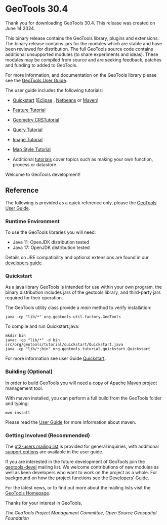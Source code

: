 # GeoTools 30.4

Thank you for downloading GeoTools 30.4. This release was created on June 14 2024.

This binary release contains the GeoTools library, plugins and extensions.
The binary release contains jars for the modules which are stable and have been
reviewed for distribution. The full GeoTools source code contains additional
unsupported modules (to share experiments and ideas). These modules may be compiled
from source and are seeking feedback, patches and funding to added to GeoTools.

For more information, and documentation on the GeoTools library please
see the [GeoTools User Guide](http://docs.geotools.org/maintenance/userguide/).

The user guide includes the following tutorials:

- [Quickstart](http://docs.geotools.org/maintenance/userguide/tutorial/quickstart/index.html)
  ([Eclipse](http://docs.geotools.org/maintenance/userguide/tutorial/quickstart/eclipse.html)
  ,
  [Netbeans](http://docs.geotools.org/maintenance/userguide/tutorial/quickstart/netbeans.html)
  or
  [Maven](http://docs.geotools.org/maintenance/userguide/tutorial/quickstart/maven.html))

- [Feature Tutorial](http://docs.geotools.org/maintenance/userguide/tutorial/feature/csv2shp.html)

- [Geometry CRSTutorial](http://docs.geotools.org/maintenance/userguide/tutorial/geometry/geometrycrs.html)

- [Query Tutorial](http://docs.geotools.org/maintenance/userguide/tutorial/filter/query.html)

- [Image Tutorial](http://docs.geotools.org/maintenance/userguide/tutorial/raster/image.html)

- [Map Style Tutorial](http://docs.geotools.org/maintenance/userguide/tutorial/map/style.html)

- Additional [tutorials](http://docs.geotools.org/maintenance/userguide/tutorial/index.html)
  cover topics such as making your own function, process or datastore.

Welcome to GeoTools development!

## Reference

The following is provided as a quick reference only, please the
[GeoTools User Guide](http://docs.geotools.org/maintenance/userguide/).

### Runtime Environment

To use the GeoTools libraries you will need:

- Java 11: OpenJDK distribution tested
- Java 17: OpenJDK distribution tested

Details on JRE compatibility and optional extensions are found in our
[developers guide](http://docs.geotools.org/maintenance/userguide/build/install/jdk.html).

### Quickstart

As a java library GeoTools is intended for use within your own program, the binary distribution
includes jars of the geotools library, and third-party jars required for their operation.

The GeoTools utility class provide a *main* method to verify installation:

``` shell
java -cp "lib/*" org.geotools.util.factory.GeoTools
```

To compile and run Quickstart.java:

``` shell
mkdir bin
javac -cp "lib/*" -d bin src/org/geotools/tutorial/quickstart/Quickstart.java 
java -cp "lib/*;bin" org.geotools.tutorial.quickstart.Quickstart
```

For more information see user Guide [Quickstart](http://docs.geotools.org/maintenance/userguide/tutorial/quickstart/index.html).

### Building (Optional)

In order to build GeoTools you will need a copy of
[Apache Maven](http://maven.apache.org/download.html) project management tool.

With maven installed, you can perform a full build from the GeoTools folder and typing:

```
mvn install
```

Please read the [User Guide](http://docs.geotools.org/maintenance/userguide/build/maven/index.html)
for more information about maven.

### Getting Involved (Recommended)

The [gt2-users mailing list](mailto:geotools-gt2-users@lists.sourceforge.net) is provided for
general inquiries, with additional [support options](http://docs.geotools.org/maintenance/userguide/welcome/support.html)
are available in the user guide.

If you are interested in the future development of GeoTools join the
[geotools-devel](http://docs.geotools.org/maintenance/developer/communication.html)
mailing list. We welcome contributions of new modules as well as keen
developers who want to work on the project as a whole. For background on
how the project functions see the [Developers\'
Guide](http://docs.geotools.org/maintenance/developer/).

For the latest news, or to find out more about the mailing lists visit
the [GeoTools Homepage](http://geotools.org/).

Thanks for your interest in GeoTools,

*The GeoTools Project Management Committee, Open Source Geospatial Foundation*